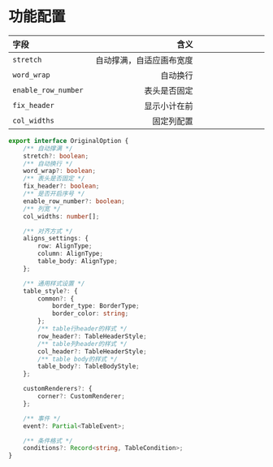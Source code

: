 # 功能配置

| <div style="width:100px">字段</div> | <div style="width:200px">含义</div> | <div style="width:200px">类型</div>  |
| :-----| ----: | ----: |
| `stretch` | 自动撑满，自适应画布宽度 | boolean |
| `word_wrap` | 自动换行 | boolean |
| `enable_row_number` | 表头是否固定 | boolean |
| `fix_header` | 显示小计在前 | boolean |
| `col_widths` | 固定列配置 | number[] |


```ts
export interface OriginalOption {
	/** 自动撑满 */
	stretch?: boolean;
	/** 自动换行 */
	word_wrap?: boolean;
	/** 表头是否固定 */
	fix_header?: boolean;
	/** 是否开启序号 */
	enable_row_number?: boolean;
	/** 列宽 */
	col_widths: number[];

	/** 对齐方式 */
	aligns_settings: {
		row: AlignType;
		column: AlignType;
		table_body: AlignType;
	};

	/** 通用样式设置 */
	table_style?: {
		common?: {
			border_type: BorderType;
			border_color: string;
		};
		/** table行header的样式 */
		row_header?: TableHeaderStyle;
		/** table列header的样式 */
		col_header?: TableHeaderStyle;
		/** table body的样式 */
		table_body?: TableBodyStyle;
	};

	customRenderers?: {
		corner?: CustomRenderer;
	};

	/** 事件 */
	event?: Partial<TableEvent>;

	/** 条件格式 */
	conditions?: Record<string, TableCondition>;
}
```